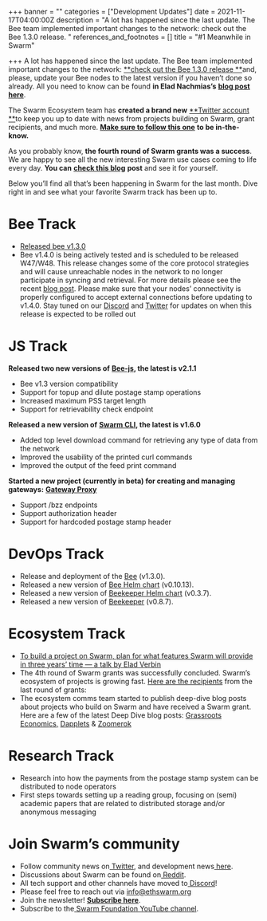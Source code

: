 +++
banner = ""
categories = ["Development Updates"]
date = 2021-11-17T04:00:00Z
description = "A lot has happened since the last update. The Bee team implemented important changes to the network: check out the Bee 1.3.0 release. "
references_and_footnotes = []
title = "#1 Meanwhile in Swarm"

+++
A lot has happened since the last update. The Bee team implemented important changes to the network: [**check out the Bee 1.3.0 release **](https://github.com/ethersphere/bee/releases/tag/v1.3.0)and, please, update your Bee nodes to the latest version if you haven’t done so already. All you need to know can be found **in Elad Nachmias’s** [**blog post here**](https://medium.com/ethereum-swarm/the-swarm-is-moving-on-or-dont-fall-behind-e2738fbb1d41).

The Swarm Ecosystem team has **created a brand new** [**Twitter account **](https://twitter.com/ethswarmhive)to keep you up to date with news from projects building on Swarm, grant recipients, and much more. [**Make sure to follow this one**](https://twitter.com/ethswarmhive) **to be in-the-know.**

As you probably know, **the fourth round of Swarm grants was a success**. We are happy to see all the new interesting Swarm use cases coming to life every day. **You can** [**check this blog**](https://medium.com/ethereum-swarm/the-final-countdown-announcing-the-4th-round-of-swarm-grant-recipients-5a973a82b17a) **post** and see it for yourself.

Below you’ll find all that’s been happening in Swarm for the last month. Dive right in and see what your favorite Swarm track has been up to.

# **Bee Track**

* [Released bee v1.3.0](https://github.com/ethersphere/bee/releases/tag/v1.3.0)
* Bee v1.4.0 is being actively tested and is scheduled to be released W47/W48. This release changes some of the core protocol strategies and will cause unreachable nodes in the network to no longer participate in syncing and retrieval. For more details please see the recent [blog post](https://medium.com/ethereum-swarm/the-swarm-is-moving-on-or-dont-fall-behind-e2738fbb1d41). Please make sure that your nodes’ connectivity is properly configured to accept external connections before updating to v1.4.0. Stay tuned on our [Discord](https://discord.gg/wdghaQsGq5) and [Twitter](https://twitter.com/ethswarm) for updates on when this release is expected to be rolled out

# **JS Track**

**Released two new versions of** [**Bee-js**](https://github.com/ethersphere/bee-js)**, the latest is v2.1.1**

* Bee v1.3 version compatibility
* Support for topup and dilute postage stamp operations
* Increased maximum PSS target length
* Support for retrievability check endpoint

**Released a new version of** [**Swarm CLI**](https://github.com/ethersphere/swarm-cli)**, the latest is v1.6.0**

* Added top level download command for retrieving any type of data from the network
* Improved the usability of the printed curl commands
* Improved the output of the feed print command

**Started a new project (currently in beta) for creating and managing gateways:** [**Gateway Proxy**](https://github.com/ethersphere/gateway-proxy)

* Support /bzz endpoints
* Support authorization header
* Support for hardcoded postage stamp header

# **DevOps Track**

* Release and deployment of the [Bee](https://github.com/ethersphere/bee) (v1.3.0).
* Released a new version of [Bee Helm chart](https://github.com/ethersphere/helm/tree/master/charts/bee) (v0.10.13).
* Released a new version of [Beekeeper Helm chart](https://github.com/ethersphere/helm/tree/master/charts/beekeeper) (v0.3.7).
* Released a new version of [Beekeeper](https://github.com/ethersphere/beekeeper) (v0.8.7).

# **Ecosystem Track**

* [To build a project on Swarm, plan for what features Swarm will provide in three years’ time — a talk by Elad Verbin](https://medium.com/ethereum-swarm/to-build-a-project-on-swarm-plan-for-what-features-swarm-will-provide-in-three-years-time-a-talk-818169dfb14)
* The 4th round of Swarm grants was successfully concluded. Swarm’s ecosystem of projects is growing fast. [Here are the recipients](https://medium.com/ethereum-swarm/the-final-countdown-announcing-the-4th-round-of-swarm-grant-recipients-5a973a82b17a) from the last round of grants:
* The ecosystem comms team started to publish deep-dive blog posts about projects who build on Swarm and have received a Swarm grant. Here are a few of the latest Deep Dive blog posts: [Grassroots Economics,](https://medium.com/ethereum-swarm/creating-community-inclusion-currencies-to-reignite-economic-activity-beecd0a4c05c) [Dapplets](https://medium.com/ethereum-swarm/using-web-augmentation-to-break-the-monopoly-of-user-attention-b05ea95cc0cb) & [Zoomerok](https://medium.com/ethereum-swarm/zoomerok-b50715bc284a)

# **Research Track**

* Research into how the payments from the postage stamp system can be distributed to node operators
* First steps towards setting up a reading group, focusing on (semi) academic papers that are related to distributed storage and/or anonymous messaging

# Join Swarm’s community

* Follow community news on[ Twitter](https://twitter.com/ethswarmhive), and development news[ here](https://twitter.com/ethswarm).
* Discussions about Swarm can be found on[ Reddit](https://www.reddit.com/r/ethswarm/).
* All tech support and other channels have moved to[ Discord](https://discord.gg/wdghaQsGq5)!
* Please feel free to reach out via [info@ethswarm.org](mailto:info@ethswarm.org)
* Join the newsletter! [**Subscribe here**](https://www.ethswarm.org/newsletter.html).
* Subscribe to the[ Swarm Foundation YouTube channel](https://www.youtube.com/channel/UCu6ywn9MTqdREuE6xuRkskA/videos).